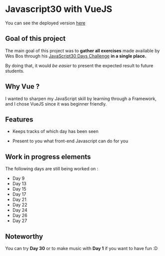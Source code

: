 # Javascript30 with VueJS
You can see the deployed version [here](https://js30-vue.web.app/)
## Goal of this project

The main goal of this project was to **gather all exercises** made available by Wes Bos through his [JavaScript30 Days Challenge](https://javascript30.com/) **in a single place.**

By doing that, it would *be easier* to present the expected result to future students.

## Why Vue ?

I wanted to sharpen my JavaScript skill by learning through a Framework, and I chose VueJS since it was beginner friendly.

## Features

- Keeps tracks of which day has been seen

- Present to you what front-end Javascript can do for you

## Work in progress elements

The following days are still being worked on :

- Day 9
- Day 13
- Day 15
- Day 17
- Day 21
- Day 22
- Day 24
- Day 26
- Day 27

## Noteworthy

You can try **Day 30** or to make music with **Day 1** if you want to have fun :D
